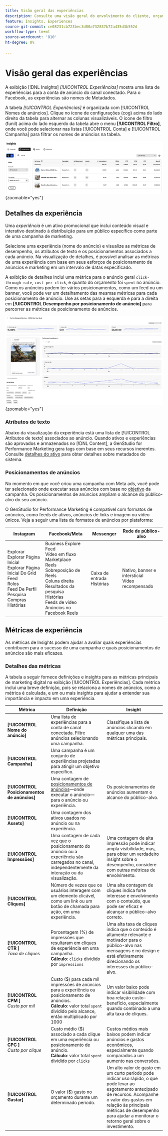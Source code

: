 ```yaml
---
title: Visão geral das experiências
description: Consulte uma visão geral do envolvimento do cliente, orçamento e despesas para obter experiências e desempenho no posicionamento de anúncios no Adobe GenStudio for Performance Marketing.
feature: Insights, Experiences
source-git-commit: ce08231cb723bec3d80a732837b72a435d3b552d
workflow-type: tm+mt
source-wordcount: '810'
ht-degree: 0%

---
```


# Visão geral das experiências

A exibição [!DNL Insights] _[!UICONTROL Experiências]_ mostra uma lista de experiências para a conta de anúncio do canal conectado. Para o Facebook, as experiências são nomes de Metadados.

A tabela _[!UICONTROL Experiências]_ é organizada com [!UICONTROL Nomes de anúncios]. Clique no ícone de configurações (cog) acima do lado direito da tabela para alternar as colunas visualizáveis. O ícone de filtro (funil) acima do lado esquerdo da tabela abre o menu **[!UICONTROL Filtro]**, onde você pode selecionar nas listas [!UICONTROL Conta] e [!UICONTROL Campanha] para filtrar os nomes de anúncios na tabela.

![Filtro e tabela de experiências](/help/assets/insights-experiences-filter.png){zoomable="yes"}

## Detalhes da experiência

Uma _experiência_ é um ativo promocional que inclui conteúdo visual e interativo destinado à distribuição para um público específico como parte de uma campanha de marketing.

Selecione uma experiência (nome do anúncio) e visualize as métricas de desempenho, os atributos de texto e os posicionamentos associados a cada anúncio. Na visualização de detalhes, é possível analisar as métricas de uma experiência com base em seus esforços de posicionamento de anúncios e marketing em um intervalo de datas especificado.

A exibição de detalhes inclui uma métrica para o anúncio geral `click-through rate`, `cost per click`, e quanto do orçamento foi `spent` no anúncio. Como os anúncios podem ter vários posicionamentos, como um feed ou um banner, você pode ver um detalhamento das mesmas métricas para cada posicionamento de anúncio. Use as setas para a esquerda e para a direita em **[!UICONTROL Desempenho por posicionamento de anúncio]** para percorrer as métricas de posicionamento de anúncios.

![Detalhes do anúncio com métricas e posicionamentos de anúncios](/help/assets/insights-experience-details.png){zoomable="yes"}

### Atributos de texto

Abaixo da visualização da experiência está uma lista de [!UICONTROL Atributos de texto] associados ao anúncio. Quando ativos e experiências são aprovados e armazenados no [!DNL Content], a GenStudio for Performance Marketing gera tags com base em seus recursos inerentes. Consulte [detalhes do ativo](../content/asset-details.md#system-metadata) para obter detalhes sobre metadados do sistema.

### Posicionamentos de anúncios

No momento em que você criou uma campanha com Meta ads, você pode ter selecionado onde executar seus anúncios com base no [objetivo](channels.md#objectives) da campanha. Os posicionamentos de anúncios ampliam o alcance do público-alvo do seu anúncio.

O GenStudio for Performance Marketing é compatível com formatos de anúncios, como feeds de ativos, anúncios de links e imagem ou vídeo únicos. Veja a seguir uma lista de formatos de anúncios por plataforma:

| Instagram | Facebook/Meta | Messenger | Rede de público-alvo |
| ------------ | ---------------- | ------------ | ---------------- |
| Explorar<br>Explorar Página Inicial<br>Explorar Página Inicial Do Grid<br>Feed<br>Rolos<br>Feed De Perfil<br>Pesquisa<br>Compras<br>Histórias | Business Explore<br>Feed<br>Vídeo em fluxo<br>Marketplace<br>Reels<br>Sobreposição de Reels<br>Coluna direita<br>Resultados da pesquisa<br>Histórias<br>Feeds de vídeo<br>Anúncios no Facebook Reels | Caixa de entrada<br>Histórias | Nativo, banner e intersticial<br>Vídeo recompensado |

## Métricas de experiência

As métricas de Insights podem ajudar a avaliar quais experiências contribuem para o sucesso de uma campanha e quais posicionamentos de anúncios são mais eficazes.

<!-- For example, -->

### Detalhes das métricas

A tabela a seguir fornece definições e insights para as métricas principais de marketing digital na exibição [!UICONTROL Experiências]. Cada métrica inclui uma breve definição, pois se relaciona a nomes de anúncios, como a métrica é calculada, e um ou mais insights para ajudar a entender sua importância e impacto em uma experiência.

| Métrica | Definição | Insight |
| ---------------------- | ----------------------------- | -------------------------------- |
| **[!UICONTROL Nome do anúncio]** | Uma lista de experiências para a conta de canal conectada. Filtre anúncios selecionando uma campanha. | Classifique a lista de anúncios clicando em qualquer uma das métricas principais. |
| **[!UICONTROL Campanha]** | Uma campanha é um conjunto de experiências projetadas para atingir um objetivo específico. | |
| **[!UICONTROL Posicionamentos de anúncios]** | Uma contagem de [posicionamentos de anúncios](#ad-placements)—onde executar o anúncio—para o anúncio ou experiência. | Os posicionamentos de anúncios aumentam o alcance do público-alvo. |
| **[!UICONTROL Assets]** | Uma contagem dos ativos usados no anúncio ou na experiência. | |
| **[!UICONTROL Impressões]** | Uma contagem de cada vez que o posicionamento do anúncio ou a experiência são carregados no canal, independentemente da interação ou da visualização. | Uma contagem de alta impressão pode indicar ampla visibilidade, mas, para obter um verdadeiro insight sobre o desempenho, considere com outras métricas de envolvimento. |
| **[!UICONTROL Cliques]** | Número de vezes que os usuários interagem com um elemento clicável, como um link ou um botão de chamada para ação, em uma experiência. | Uma alta contagem de cliques indica forte interesse e envolvimento com o conteúdo, que pode ser eficaz e alcançar o público-alvo correto. |
| **[!UICONTROL CTR ]**<br>_Taxa de cliques_ | Porcentagem (%) de impressões que resultaram em cliques de experiência em uma campanha.<br>**Cálculo**: `clicks` dividido por `impressions` | Uma alta taxa de cliques indica que o conteúdo é altamente relevante e motivador para o público-alvo nas mensagens e no design e está efetivamente direcionando os interesses do público-alvo. |
| **[!UICONTROL CPM ]**<br>_Custo por mil_ | Custo ($) para cada mil impressões de anúncios para a experiência ou posicionamento de anúncios.<br>**Cálculo**: valor total `spent` dividido pelo alcance, então multiplicado por 1000 | Um valor baixo pode indicar visibilidade com boa relação custo-benefício, especialmente quando combinado a uma alta taxa de cliques. |
| **[!UICONTROL CPC ]**<br>_Custo por clique_ | Custo médio ($) associado a cada clique em uma experiência ou posicionamento de anúncio.<br>**Cálculo**: valor total `spent` dividido por `clicks` | Custos médios mais baixos podem indicar anúncios e gastos econômicos, especialmente quando comparados a um aumento nas conversões. |
| **[!UICONTROL Gastar]** | O valor ($) gasto no orçamento durante um determinado período. | Um alto valor de gasto em um curto período pode indicar uso rápido, o que pode levar ao esgotamento antecipado de recursos. Acompanhe o valor dos gastos em relação às principais métricas de desempenho para ajudar a monitorar o retorno geral sobre o investimento. |
